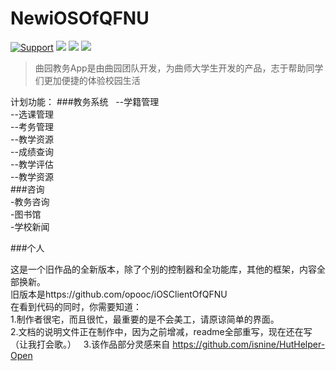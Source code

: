 # NewiOSOfQFNU
[![Support](https://img.shields.io/badge/support-iOS%208%2B%20-blue.svg?style=flat)](https://www.apple.com/nl/ios/)
![](https://img.shields.io/badge/lanuage-Objective--C-brightgreen.svg)
![](https://img.shields.io/badge/pod-1.0.0-red.svg)
![](https://img.shields.io/badge/license-apache-green.svg)

> 曲园教务App是由曲园团队开发，为曲师大学生开发的产品，志于帮助同学们更加便捷的体验校园生活

计划功能： 
###教务系统   
--学籍管理  
--选课管理  
--考务管理  
--教学资源  
--成绩查询  
--教学评估  
--教学资源  
###咨询  
-教务咨询  
-图书馆  
-学校新闻  
  
###个人  
    
   
这是一个旧作品的全新版本，除了个别的控制器和全功能库，其他的框架，内容全部换新。  
旧版本是https://github.com/opooc/iOSClientOfQFNU  
在看到代码的同时，你需要知道：  
1.制作者很宅，而且很忙，最重要的是不会美工，请原谅简单的界面。  
2.文档的说明文件正在制作中，因为之前增减，readme全部重写，现在还在写（让我打会歌。）  
3.该作品部分灵感来自  https://github.com/isnine/HutHelper-Open
